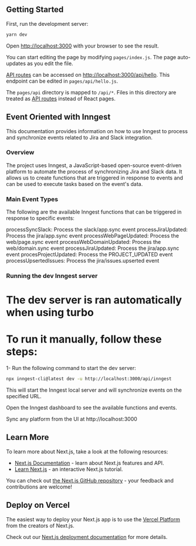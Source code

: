 ## Getting Started

First, run the development server:

```bash
yarn dev
```

Open [http://localhost:3000](http://localhost:3000) with your browser to see the result.

You can start editing the page by modifying `pages/index.js`. The page auto-updates as you edit the file.

[API routes](https://nextjs.org/docs/api-routes/introduction) can be accessed on [http://localhost:3000/api/hello](http://localhost:3000/api/hello). This endpoint can be edited in `pages/api/hello.js`.

The `pages/api` directory is mapped to `/api/*`. Files in this directory are treated as [API routes](https://nextjs.org/docs/api-routes/introduction) instead of React pages.

## Event Oriented with Inngest

This documentation provides information on how to use Inngest to process and synchronize events related to Jira and Slack integration.

### Overview

The project uses Inngest, a JavaScript-based open-source event-driven platform to automate the process of synchronizing Jira and Slack data. It allows us to create functions that are triggered in response to events and can be used to execute tasks based on the event's data.

### Main Event Types

The following are the available Inngest functions that can be triggered in response to specific events:

processSyncSlack: Process the slack/app.sync event
processJiraUpdated: Process the jira/app.sync event
processWebPageUpdated: Process the web/page.sync event
processWebDomainUpdated: Process the web/domain.sync event
processJiraUpdated: Process the jira/app.sync event
procesProjectUpdated: Process the PROJECT_UPDATED event
processUpsertedIssues: Process the jira/issues.upserted event

### Running the dev Inngest server

# The dev server is ran automatically when using turbo

# To run it manually, follow these steps:

1- Run the following command to start the dev server:

```bash
npx inngest-cli@latest dev -u http://localhost:3000/api/inngest
```

This will start the Inngest local server and will synchronize events on the specified URL.

Open the Inngest dashboard to see the available functions and events.

Sync any platform from the UI at http://localhost:3000

## Learn More

To learn more about Next.js, take a look at the following resources:

-   [Next.js Documentation](https://nextjs.org/docs) - learn about Next.js features and API.
-   [Learn Next.js](https://nextjs.org/learn/foundations/about-nextjs) - an interactive Next.js tutorial.

You can check out [the Next.js GitHub repository](https://github.com/vercel/next.js/) - your feedback and contributions are welcome!

## Deploy on Vercel

The easiest way to deploy your Next.js app is to use the [Vercel Platform](https://vercel.com/new?utm_source=github.com&utm_medium=referral&utm_campaign=turborepo-readme) from the creators of Next.js.

Check out our [Next.js deployment documentation](https://nextjs.org/docs/deployment) for more details.

```

```
